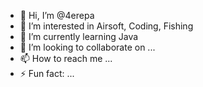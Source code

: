 - 👋 Hi, I’m @4erepa
- 👀 I’m interested in Airsoft, Coding, Fishing
- 🌱 I’m currently learning Java
- 💞️ I’m looking to collaborate on ...
- 📫 How to reach me ...
- ⚡ Fun fact: ...

<!---
4erepa/4erepa is a ✨ special ✨ repository because its `README.md` (this file) appears on your GitHub profile.
You can click the Preview link to take a look at your changes.
--->
